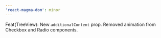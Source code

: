 ```yaml
---
'react-magma-dom': minor
---
```


Feat(TreeView): New `additionalContent` prop. Removed animation from Checkbox and Radio components.
